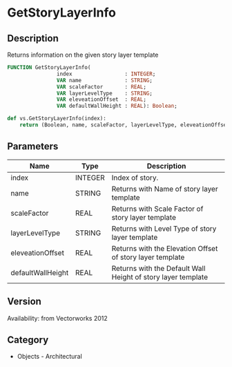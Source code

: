 # GetStoryLayerInfo

## Description
Returns information on the given story layer template

```pascal
FUNCTION GetStoryLayerInfo(
				index                 : INTEGER;
				VAR name              : STRING;
				VAR scaleFactor       : REAL;
				VAR layerLevelType    : STRING;
				VAR eleveationOffset  : REAL;
				VAR defaultWallHeight : REAL): Boolean;
```

```python
def vs.GetStoryLayerInfo(index):
    return (Boolean, name, scaleFactor, layerLevelType, eleveationOffset, defaultWallHeight)
```

## Parameters
|Name|Type|Description|
|---|---|---|
|index|INTEGER|Index of story.|
|name|STRING|Returns with Name of story layer template|
|scaleFactor|REAL|Returns with Scale Factor of story layer template|
|layerLevelType|STRING|Returns with Level Type of story layer template|
|eleveationOffset|REAL|Returns with the Elevation Offset of story layer template|
|defaultWallHeight|REAL|Returns with the Default Wall Height of story layer template|

## Version
Availability: from Vectorworks 2012

## Category
* Objects - Architectural

